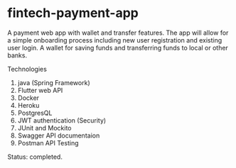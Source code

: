 # fintech-payment-app

A payment web app with wallet and transfer features. The app will allow for a simple onboarding process 
including new user registration and existing user login. A wallet for saving funds and transferring funds 
to local or other banks.

Technologies

1. java (Spring Framework)
2. Flutter web API
3. Docker
4. Heroku
5. PostgresQL
6. JWT authentication (Security)
7. JUnit and Mockito
8. Swagger API documentaion
9. Postman API Testing

Status: completed.
